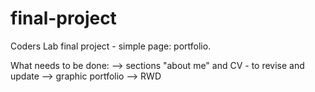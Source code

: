 # final-project
Coders Lab final project - simple page: portfolio.

What needs to be done:
--> sections "about me" and CV - to revise and update
--> graphic portfolio
--> RWD
